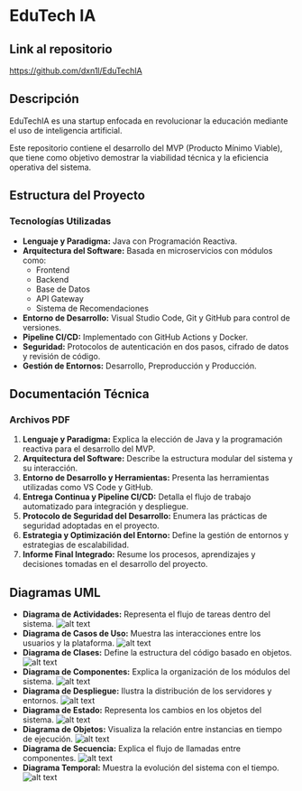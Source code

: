 # EduTech IA

## Link al repositorio 

https://github.com/dxn1l/EduTechIA

## Descripción

EduTechIA es una startup enfocada en revolucionar la educación mediante el uso de inteligencia artificial. 

Este repositorio contiene el desarrollo del MVP (Producto Mínimo Viable), que tiene como objetivo demostrar la viabilidad técnica y la eficiencia operativa del sistema.

## Estructura del Proyecto

### Tecnologías Utilizadas

- **Lenguaje y Paradigma:** Java con Programación Reactiva.
- **Arquitectura del Software:** Basada en microservicios con módulos como:
  - Frontend
  - Backend
  - Base de Datos
  - API Gateway
  - Sistema de Recomendaciones
- **Entorno de Desarrollo:** Visual Studio Code, Git y GitHub para control de versiones.
- **Pipeline CI/CD:** Implementado con GitHub Actions y Docker.
- **Seguridad:** Protocolos de autenticación en dos pasos, cifrado de datos y revisión de código.
- **Gestión de Entornos:** Desarrollo, Preproducción y Producción.

## Documentación Técnica

### Archivos PDF

1. **Lenguaje y Paradigma:** Explica la elección de Java y la programación reactiva para el desarrollo del MVP.
2. **Arquitectura del Software:** Describe la estructura modular del sistema y su interacción.
3. **Entorno de Desarrollo y Herramientas:** Presenta las herramientas utilizadas como VS Code y GitHub.
4. **Entrega Continua y Pipeline CI/CD:** Detalla el flujo de trabajo automatizado para integración y despliegue.
5. **Protocolo de Seguridad del Desarrollo:** Enumera las prácticas de seguridad adoptadas en el proyecto.
6. **Estrategia y Optimización del Entorno:** Define la gestión de entornos y estrategias de escalabilidad.
7. **Informe Final Integrado:** Resume los procesos, aprendizajes y decisiones tomadas en el desarrollo del proyecto.

## Diagramas UML

- **Diagrama de Actividades:** Representa el flujo de tareas dentro del sistema.
![alt text](SVG/Actividades.svg)
- **Diagrama de Casos de Uso:** Muestra las interacciones entre los usuarios y la plataforma.
![alt text](SVG/CasosDeUso.svg)
- **Diagrama de Clases:** Define la estructura del código basado en objetos.
![alt text](SVG/Clases.svg)
- **Diagrama de Componentes:** Explica la organización de los módulos del sistema.
![alt text](SVG/Componentes.svg)
- **Diagrama de Despliegue:** Ilustra la distribución de los servidores y entornos.
![alt text](SVG/Despliegue.svg)
- **Diagrama de Estado:** Representa los cambios en los objetos del sistema.
![alt text](SVG/Estado.svg)
- **Diagrama de Objetos:** Visualiza la relación entre instancias en tiempo de ejecución.
![alt text](SVG/Objetos.svg)
- **Diagrama de Secuencia:** Explica el flujo de llamadas entre componentes.
![alt text](SVG/Secuencia.svg)
- **Diagrama Temporal:** Muestra la evolución del sistema con el tiempo.
![alt text](SVG/Temporal.svg)
